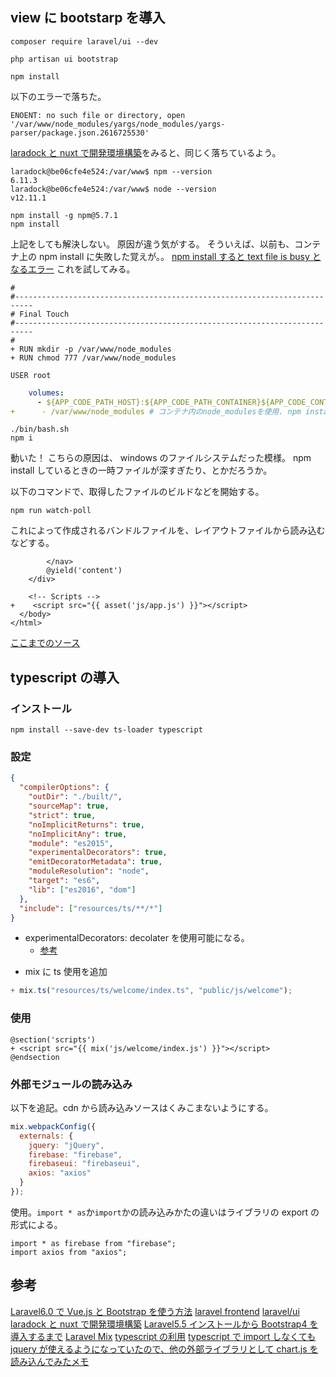 ## view に bootstarp を導入

```
composer require laravel/ui --dev
```

```
php artisan ui bootstrap
```

```
npm install
```

以下のエラーで落ちた。

```
ENOENT: no such file or directory, open '/var/www/node_modules/yargs/node_modules/yargs-parser/package.json.2616725530'
```

[laradock と nuxt で開発環境構築](https://qiita.com/aoarashi/items/535feeca48d15516d450)をみると、同じく落ちているよう。

```
laradock@be06cfe4e524:/var/www$ npm --version
6.11.3
laradock@be06cfe4e524:/var/www$ node --version
v12.11.1
```

```
npm install -g npm@5.7.1
npm install
```

上記をしても解決しない。
原因が違う気がする。
そういえば、以前も、コンテナ上の npm install に失敗した覚えが。。
[npm install すると text file is busy となるエラー](https://qiita.com/hibohiboo/items/cbcff1faa9935671bc5a)
これを試してみる。

```diff:laravel_docker/laradock/workspace/Dockerfile
#
#--------------------------------------------------------------------------
# Final Touch
#--------------------------------------------------------------------------
#
+ RUN mkdir -p /var/www/node_modules
+ RUN chmod 777 /var/www/node_modules

USER root
```

```diff:laravel_docker/laradock/docker-compose.yml
    volumes:
      - ${APP_CODE_PATH_HOST}:${APP_CODE_PATH_CONTAINER}${APP_CODE_CONTAINER_FLAG}
+      - /var/www/node_modules # コンテナ内のnode_modulesを使用. npm install でエラーとなるため。
```

```
./bin/bash.sh
npm i
```

動いた！ こちらの原因は、 windows のファイルシステムだった模様。
npm install しているときの一時ファイルが深すぎたり、とかだろうか。

以下のコマンドで、取得したファイルのビルドなどを開始する。

```
npm run watch-poll
```

これによって作成されるバンドルファイルを、レイアウトファイルから読み込むなどする。

```diff:larabel_docker/whitemap/resources/views/layouts/app.blade.php
        </nav>
        @yield('content')
    </div>

    <!-- Scripts -->
+    <script src="{{ asset('js/app.js') }}"></script>
  </body>
</html>

```

[ここまでのソース](https://github.com/hibohiboo/whitemap/tree/587ffa617f70f62079c7e67191cc9fcba2e07870/laravel_docker)

## typescript の導入

### インストール

```
npm install --save-dev ts-loader typescript
```

### 設定

```json
{
  "compilerOptions": {
    "outDir": "./built/",
    "sourceMap": true,
    "strict": true,
    "noImplicitReturns": true,
    "noImplicitAny": true,
    "module": "es2015",
    "experimentalDecorators": true,
    "emitDecoratorMetadata": true,
    "moduleResolution": "node",
    "target": "es6",
    "lib": ["es2016", "dom"]
  },
  "include": ["resources/ts/**/*"]
}
```

- experimentalDecorators: decolater を使用可能になる。
  - [参考](http://js.studio-kingdom.com/typescript/handbook/decorators)

* mix に ts 使用を追加

```diff:webpack.mix.js
+ mix.ts("resources/ts/welcome/index.ts", "public/js/welcome");
```

### 使用

```diff:resources/view/welcome.blade.php
@section('scripts')
+ <script src="{{ mix('js/welcome/index.js') }}"></script>
@endsection
```

### 外部モジュールの読み込み

以下を追記。cdn から読み込みソースはくみこまないようにする。

```js:webpack.mix.js
mix.webpackConfig({
  externals: {
    jquery: "jQuery",
    firebase: "firebase",
    firebaseui: "firebaseui",
    axios: "axios"
  }
});
```

使用。`import * as`か`import`かの読み込みかたの違いはライブラリの export の形式による。

```
import * as firebase from "firebase";
import axios from "axios";
```

## 参考

[Laravel6.0 で Vue.js と Bootstrap を使う方法](https://www.webopixel.net/php/1554.html)
[laravel frontend](https://laravel.com/docs/6.x/frontend)
[laravel/ui](https://github.com/laravel/ui)
[laradock と nuxt で開発環境構築](https://qiita.com/aoarashi/items/535feeca48d15516d450)
[Laravel5.5 インストールから Bootstrap4 を導入するまで](https://qiita.com/hondy12345/items/fef482c347b883acff84)
[Laravel Mix](https://readouble.com/laravel/6.0/ja/mix.html)
[typescript の利用](https://bsblog.casareal.co.jp/archives/1993)
[typescript で import しなくても jquery が使えるようになっていたので、他の外部ライブラリとして chart.js を読み込んでみたメモ](https://qiita.com/hibohiboo/items/400a4206bbceb56e45e5)
